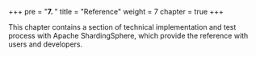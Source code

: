 +++
pre = "<b>7. </b>"
title = "Reference"
weight = 7
chapter = true
+++

This chapter contains a section of technical implementation and test process with Apache ShardingSphere, 
which provide the reference with users and developers.
